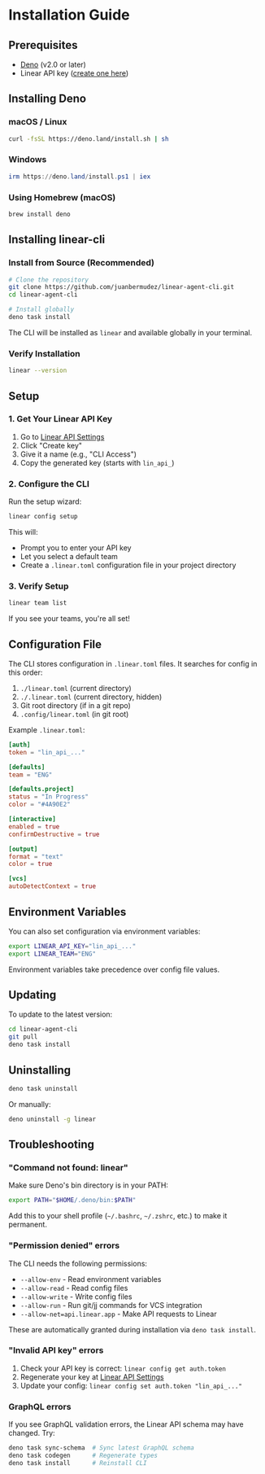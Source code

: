 # Installation Guide

## Prerequisites

- [Deno](https://deno.land/) (v2.0 or later)
- Linear API key ([create one here](https://linear.app/settings/api))

## Installing Deno

### macOS / Linux
```bash
curl -fsSL https://deno.land/install.sh | sh
```

### Windows
```powershell
irm https://deno.land/install.ps1 | iex
```

### Using Homebrew (macOS)
```bash
brew install deno
```

## Installing linear-cli

### Install from Source (Recommended)

```bash
# Clone the repository
git clone https://github.com/juanbermudez/linear-agent-cli.git
cd linear-agent-cli

# Install globally
deno task install
```

The CLI will be installed as `linear` and available globally in your terminal.

### Verify Installation

```bash
linear --version
```

## Setup

### 1. Get Your Linear API Key

1. Go to [Linear API Settings](https://linear.app/settings/api)
2. Click "Create key"
3. Give it a name (e.g., "CLI Access")
4. Copy the generated key (starts with `lin_api_`)

### 2. Configure the CLI

Run the setup wizard:

```bash
linear config setup
```

This will:
- Prompt you to enter your API key
- Let you select a default team
- Create a `.linear.toml` configuration file in your project directory

### 3. Verify Setup

```bash
linear team list
```

If you see your teams, you're all set!

## Configuration File

The CLI stores configuration in `.linear.toml` files. It searches for config in this order:

1. `./linear.toml` (current directory)
2. `./.linear.toml` (current directory, hidden)
3. Git root directory (if in a git repo)
4. `.config/linear.toml` (in git root)

Example `.linear.toml`:

```toml
[auth]
token = "lin_api_..."

[defaults]
team = "ENG"

[defaults.project]
status = "In Progress"
color = "#4A90E2"

[interactive]
enabled = true
confirmDestructive = true

[output]
format = "text"
color = true

[vcs]
autoDetectContext = true
```

## Environment Variables

You can also set configuration via environment variables:

```bash
export LINEAR_API_KEY="lin_api_..."
export LINEAR_TEAM="ENG"
```

Environment variables take precedence over config file values.

## Updating

To update to the latest version:

```bash
cd linear-agent-cli
git pull
deno task install
```

## Uninstalling

```bash
deno task uninstall
```

Or manually:

```bash
deno uninstall -g linear
```

## Troubleshooting

### "Command not found: linear"

Make sure Deno's bin directory is in your PATH:

```bash
export PATH="$HOME/.deno/bin:$PATH"
```

Add this to your shell profile (`~/.bashrc`, `~/.zshrc`, etc.) to make it permanent.

### "Permission denied" errors

The CLI needs the following permissions:
- `--allow-env` - Read environment variables
- `--allow-read` - Read config files
- `--allow-write` - Write config files
- `--allow-run` - Run git/jj commands for VCS integration
- `--allow-net=api.linear.app` - Make API requests to Linear

These are automatically granted during installation via `deno task install`.

### "Invalid API key" errors

1. Check your API key is correct: `linear config get auth.token`
2. Regenerate your key at [Linear API Settings](https://linear.app/settings/api)
3. Update your config: `linear config set auth.token "lin_api_..."`

### GraphQL errors

If you see GraphQL validation errors, the Linear API schema may have changed. Try:

```bash
deno task sync-schema  # Sync latest GraphQL schema
deno task codegen      # Regenerate types
deno task install      # Reinstall CLI
```
